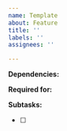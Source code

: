 ```yaml
---
name: Template
about: Feature
title: ''
labels: ''
assignees: ''

---
```


**Dependencies:**

**Required for:**

**Subtasks:**

- [ ]
